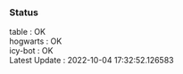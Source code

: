 ### Status


table : OK  
hogwarts : OK  
icy-bot : OK  
Latest Update : 2022-10-04 17:32:52.126583
